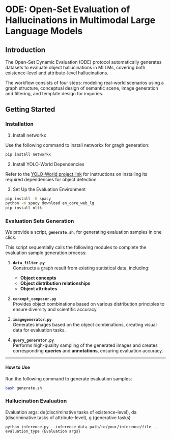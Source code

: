# ODE: Open-Set Evaluation of Hallucinations in Multimodal Large Language Models

## Introduction
The Open-Set Dynamic Evaluation (ODE) protocol  automatically generates datasets to evaluate object hallucinations in MLLMs, covering both existence-level and attribute-level hallucinations.

The workflow consists of four steps: modeling real-world scenarios using a graph structure, conceptual design of semantic scene, image generation and filtering, and template design for inquiries.

## Getting Started
### Installation
1. Install networkx

Use the following command to install networkx for gragh generation:

```bash
pip install networkx
```
2. Install YOLO-World Dependencies 

Refer to the [YOLO-World project link](https://github.com/AILab-CVC/YOLO-World/blob/master/README.md) for instructions on installing its required dependencies for object detection.

3. Set Up the Evaluation Environment

```bash
pip install -U spacy
python -m spacy download en_core_web_lg
pip install nltk
```
### Evaluation Sets Generation
We provide a script, **`generate.sh`**, for generating evaluation samples in one click.


This script sequentially calls the following modules to complete the evaluation sample generation process:

1. **`data_filter.py`**  
   Constructs a graph result from existing statistical data, including:  
   - **Object concepts**  
   - **Object distribution relationships**  
   - **Object attributes**

2. **`concept_composer.py`**  
   Provides object combinations based on various distribution principles to ensure diversity and scientific accuracy.

3. **`imagegenerator.py`**  
   Generates images based on the object combinations, creating visual data for evaluation tasks.

4. **`query_generator.py`**  
   Performs high-quality sampling of the generated images and creates corresponding **queries** and **annotations**, ensuring evaluation accuracy.

---

#### How to Use

Run the following command to generate evaluation samples:

```bash
bash generate.sh
```
### Hallucination Evaluation

Evaluation args: de(discriminative tasks of existence-level), da (discriminative tasks of attribute-level), g (generative tasks)
```
python inference.py --inference_data path/to/your/inference/file --evaluation_type {Evaluation args}
```